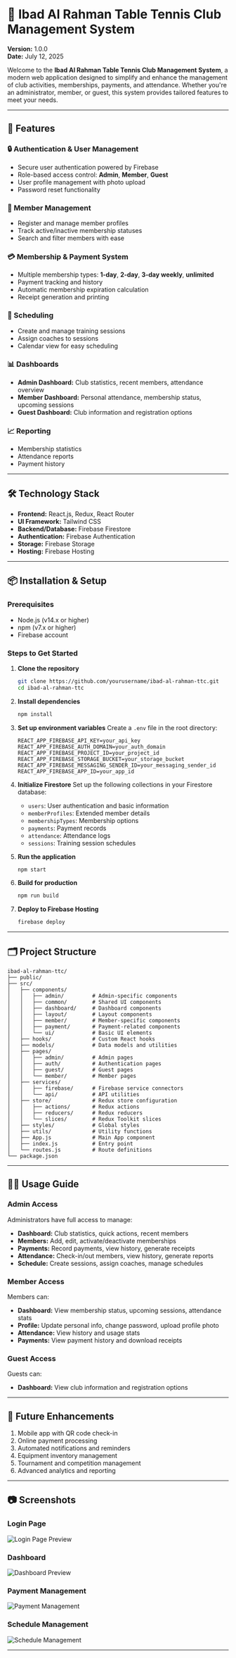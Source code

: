 # 🏓 Ibad Al Rahman Table Tennis Club Management System

**Version:** 1.0.0  
**Date:** July 12, 2025  

Welcome to the **Ibad Al Rahman Table Tennis Club Management System**, a modern web application designed to simplify and enhance the management of club activities, memberships, payments, and attendance. Whether you're an administrator, member, or guest, this system provides tailored features to meet your needs.

---

## 🚀 Features

### 🔒 Authentication & User Management
- Secure user authentication powered by Firebase
- Role-based access control: **Admin**, **Member**, **Guest**
- User profile management with photo upload
- Password reset functionality

### 👥 Member Management
- Register and manage member profiles
- Track active/inactive membership statuses
- Search and filter members with ease

### 💳 Membership & Payment System
- Multiple membership types: **1-day**, **2-day**, **3-day weekly**, **unlimited**
- Payment tracking and history
- Automatic membership expiration calculation
- Receipt generation and printing

### 📅 Scheduling
- Create and manage training sessions
- Assign coaches to sessions
- Calendar view for easy scheduling

### 📊 Dashboards
- **Admin Dashboard:** Club statistics, recent members, attendance overview
- **Member Dashboard:** Personal attendance, membership status, upcoming sessions
- **Guest Dashboard:** Club information and registration options

### 📈 Reporting
- Membership statistics
- Attendance reports
- Payment history

---

## 🛠️ Technology Stack

- **Frontend:** React.js, Redux, React Router
- **UI Framework:** Tailwind CSS
- **Backend/Database:** Firebase Firestore
- **Authentication:** Firebase Authentication
- **Storage:** Firebase Storage
- **Hosting:** Firebase Hosting

---

## 📦 Installation & Setup

### Prerequisites
- Node.js (v14.x or higher)
- npm (v7.x or higher)
- Firebase account

### Steps to Get Started

1. **Clone the repository**
   ```bash
   git clone https://github.com/yourusername/ibad-al-rahman-ttc.git
   cd ibad-al-rahman-ttc
   ```

2. **Install dependencies**
   ```bash
   npm install
   ```

3. **Set up environment variables**
   Create a `.env` file in the root directory:
   ```env
   REACT_APP_FIREBASE_API_KEY=your_api_key
   REACT_APP_FIREBASE_AUTH_DOMAIN=your_auth_domain
   REACT_APP_FIREBASE_PROJECT_ID=your_project_id
   REACT_APP_FIREBASE_STORAGE_BUCKET=your_storage_bucket
   REACT_APP_FIREBASE_MESSAGING_SENDER_ID=your_messaging_sender_id
   REACT_APP_FIREBASE_APP_ID=your_app_id
   ```

4. **Initialize Firestore**
   Set up the following collections in your Firestore database:
   - `users`: User authentication and basic information
   - `memberProfiles`: Extended member details
   - `membershipTypes`: Membership options
   - `payments`: Payment records
   - `attendance`: Attendance logs
   - `sessions`: Training session schedules

5. **Run the application**
   ```bash
   npm start
   ```

6. **Build for production**
   ```bash
   npm run build
   ```

7. **Deploy to Firebase Hosting**
   ```bash
   firebase deploy
   ```

---

## 🗂️ Project Structure

```
ibad-al-rahman-ttc/
├── public/
├── src/
│   ├── components/
│   │   ├── admin/         # Admin-specific components
│   │   ├── common/        # Shared UI components
│   │   ├── dashboard/     # Dashboard components
│   │   ├── layout/        # Layout components
│   │   ├── member/        # Member-specific components
│   │   ├── payment/       # Payment-related components
│   │   └── ui/            # Basic UI elements
│   ├── hooks/             # Custom React hooks
│   ├── models/            # Data models and utilities
│   ├── pages/
│   │   ├── admin/         # Admin pages
│   │   ├── auth/          # Authentication pages
│   │   ├── guest/         # Guest pages
│   │   └── member/        # Member pages
│   ├── services/
│   │   ├── firebase/      # Firebase service connectors
│   │   └── api/           # API utilities
│   ├── store/             # Redux store configuration
│   │   ├── actions/       # Redux actions
│   │   ├── reducers/      # Redux reducers
│   │   └── slices/        # Redux Toolkit slices
│   ├── styles/            # Global styles
│   ├── utils/             # Utility functions
│   ├── App.js             # Main App component
│   ├── index.js           # Entry point
│   └── routes.js          # Route definitions
└── package.json
```

---

## 🧑‍💻 Usage Guide

### Admin Access
Administrators have full access to manage:
- **Dashboard:** Club statistics, quick actions, recent members
- **Members:** Add, edit, activate/deactivate memberships
- **Payments:** Record payments, view history, generate receipts
- **Attendance:** Check-in/out members, view history, generate reports
- **Schedule:** Create sessions, assign coaches, manage schedules

### Member Access
Members can:
- **Dashboard:** View membership status, upcoming sessions, attendance stats
- **Profile:** Update personal info, change password, upload profile photo
- **Attendance:** View history and usage stats
- **Payments:** View payment history and download receipts

### Guest Access
Guests can:
- **Dashboard:** View club information and registration options

---

## 🌟 Future Enhancements

1. Mobile app with QR code check-in
2. Online payment processing
3. Automated notifications and reminders
4. Equipment inventory management
5. Tournament and competition management
6. Advanced analytics and reporting

---

## 📷 Screenshots

### Login Page
![Login Page Preview](docs/images/login-preview.png)

### Dashboard
![Dashboard Preview](docs/images/dashboard-preview.png)

### Payment Management

![Payment Management](docs/images/payment-management-preview.png)

### Schedule Management

![Schedule Management](docs/images/schedule-management-preview.png)

---
